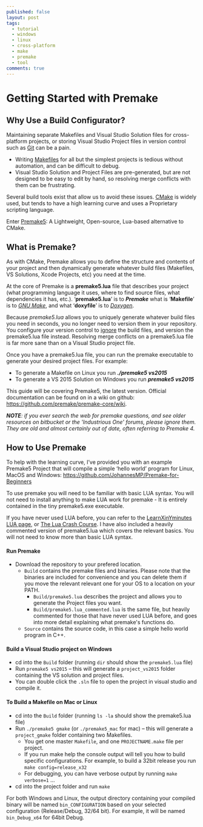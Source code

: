 ```yaml
---
published: false
layout: post
tags:
  - tutorial
  - windows
  - linux
  - cross-platform
  - make
  - premake
  - tool
comments: true
---
```

# Getting Started with Premake

## Why Use a Build Configurator?

Maintaining separate Makefiles and Visual Studio Solution files for cross-platform projects, or storing Visual Studio Project files in version control such as [Git](https://git-scm.com/) can be a pain.

- Writing [Makefiles](https://www.cs.swarthmore.edu/~newhall/unixhelp/howto_makefiles.html) for all but the simplest projects is tedious without automation, and can be difficult to debug.
- Visual Studio Solution and Project Files are pre-generated, but are not designed to be easy to edit by hand, so resolving merge conflicts with them can be frustrating.

Several build tools exist that allow us to avoid these issues. [CMake](https://cmake.org/) is widely used, but tends to have a high learning curve and uses a Proprietary scripting language.

Enter [Premake5](https://premake.github.io/): A Lightweight, Open-source, Lua-based alternative to CMake.


## What is Premake?
<!-- more -->

As with CMake, Premake allows you to define the structure and contents of your project and then dynamically generate whatever build files (Makefiles, VS Solutions, Xcode Projects, etc) you need at the time.

At the core of Premake is a **premake5.lua** file that describes your project (what programming language it uses, where to find source files, what dependencies it has, etc.). ‘**premake5.lua**’ is to _**Premake**_ what is ‘**Makefile**’ is to _[GNU Make](https://www.gnu.org/software/make/)_, and what ‘**doxyfile**’ is to _[Doxygen](http://www.stack.nl/~dimitri/doxygen/)_.

Because _premake5.lua_ allows you to uniquely generate whatever build files you need in seconds, you no longer need to version them in your repository. You configure your version control to [ignore](https://git-scm.com/docs/gitignore) the build files, and version the premake5.lua file instead. Resolving merge conflicts on a premake5.lua file is far more sane than on a Visual Studio project file.

Once you have a premake5.lua file, you can run the premake executable to generate your desired project files. For example:

- To generate a Makefile on Linux you run **_./premake5 vs2015_**
- To generate a VS 2015 Solution on Windows you run **_premake5 vs2015_**

This guide will be covering Premake5, the latest version. Official documentation can be found on in a wiki on github: https://github.com/premake/premake-core/wiki. 

_**NOTE**: if you ever search the web for premake questions, and see older resources on bitbucket or the 'Industrious One' forums, please ignore them. They are old and almost certainly out of date, often referring to Premake 4._

## How to Use Premake

To help with the learning curve, I’ve provided you with an example Premake5 Project that will compile a simple ‘hello world’ program for Linux, MacOS and Windows: https://github.com/JohannesMP/Premake-for-Beginners

To use premake you will need to be familiar with basic LUA syntax. You will not need to install anything to make LUA work for premake - It is entirely contained in the tiny premake5.exe executable. 

If you have never used LUA before, you can refer to the [LearnXinYminutes LUA page](https://learnxinyminutes.com/docs/lua/), or [The Lua Crash Course](http://luatut.com/crash_course.html).  I have also included a heavily commented version of premake5.lua which covers the relevant basics. You will not need to know more than basic LUA syntax.

#### Run Premake
- Download the repository to your prefered location.
  - `Build` contains the premake files and binaries. Please note that the binaries are included for convenience and you can delete them if you move the relevant relevant one for your OS to a location on your PATH.
    - `Build/premake5.lua` describes the project and allows you to generate the Project files you want.
    - `Build/premake5.lua_commented.lua` is the same file, but heavily commented for those that have never used LUA before, and goes into more detail explaining what premake's functions do.
  - `Source` contains the source code, in this case a simple hello world program in C++.
  

#### Build a Visual Studio project on Windows
- cd into the `Build` folder (running `dir` should show the `premake5.lua` file)
- Run `premake5 vs2015` – this will generate a `project_vs2015` folder containing the VS solution and project files.
- You can double click the `.sln` file to open the project in visual studio and compile it.

#### To Build a Makefile on Mac or Linux
- cd into the `Build` folder (running `ls -la` should show the premake5.lua file)
- Run `./premake5 gmake` (or `./premake5_mac` for mac) – this will generate a `project_gmake` folder containing two Makefiles.
  - You get one master `Makefile`, and one `PROJECTNAME.make` file per project.
  - If you run make help the console output will tell you how to build specific configurations. For example, to build a 32bit release you run `make config=release_x32`
  - For debugging, you can have verbose output by running `make verbose=1` ...
- cd into the project folder and run `make`

For both Windows and Linux, the output directory containing your compiled binary will be named `bin_CONFIGURATION` based on your selected configuration (Release/Debug, 32/64 bit). For example, it will be named `bin_Debug_x64` for 64bit Debug.